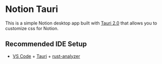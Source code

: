 # Notion Tauri

This is a simple Notion desktop app built with [Tauri 2.0](https://beta.tauri.app/) that allows you to customize css for Notion.

## Recommended IDE Setup

- [VS Code](https://code.visualstudio.com/) + [Tauri](https://marketplace.visualstudio.com/items?itemName=tauri-apps.tauri-vscode) + [rust-analyzer](https://marketplace.visualstudio.com/items?itemName=rust-lang.rust-analyzer)

